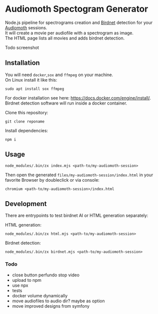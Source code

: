 # Audiomoth Spectogram Generator

Node.js pipeline for spectrograms creation and [Birdnet](https://github.com/kahst/BirdNET) detection for your [Audiomoth](https://www.openacousticdevices.info/audiomoth) sessions.  
It will create a movie per audiofile with a spectrogram as image.  
The HTML page lists all movies and adds birdnet detection.

Todo screenshot

## Installation

You will need `docker`,`sox` and `ffmpeg` on your machine.  
On Linux install it like this:

    sudo apt install sox ffmpeg

For docker installation see here: https://docs.docker.com/engine/install/.  
Birdnet detection software will run inside a docker container.

Clone this repository:

    git clone reponame

Install dependencies:

    npm i

## Usage

    node_modules/.bin/zx index.mjs <path-to/my-audiomoth-session>

Then open the generated `files/my-audiomoth-session/index.html` in your favorite Browser by doubleclick or via console:

    chromium <path-to/my-audiomoth-session>/index.html

## Development

There are entrypoints to test birdnet AI or HTML generation separately:

HTML generation:

    node_modules/.bin/zx html.mjs <path-to/my-audiomoth-session>

Birdnet detection:

    node_modules/.bin/zx birdnet.mjs <path-to/my-audiomoth-session>

### Todo

- close button perfundo stop video
- upload to npm
- use npx
- tests
- docker volume dynamically
- move audiofiles to audio dir? maybe as option
- move improved designs from symfony
